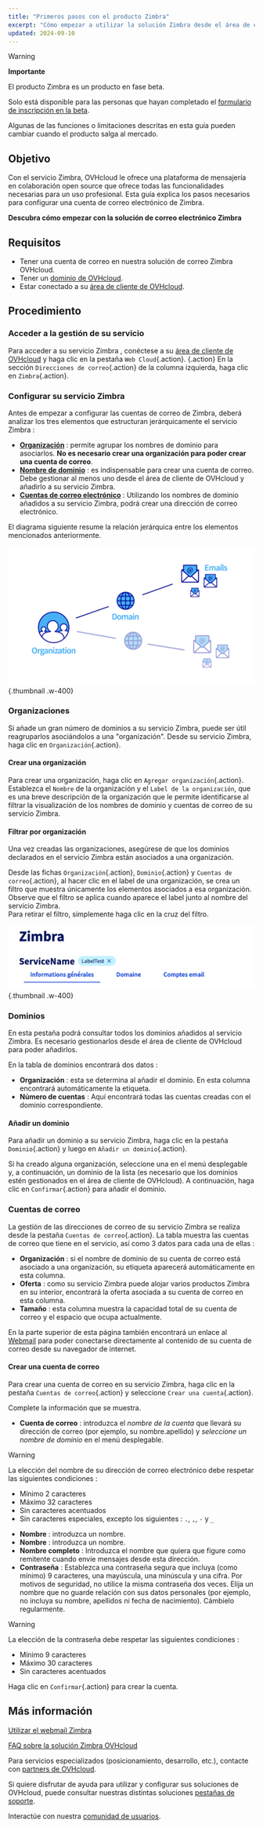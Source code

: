 ```yaml
---
title: "Primeros pasos con el producto Zimbra"
excerpt: "Cómo empezar a utilizar la solución Zimbra desde el área de cliente de OVHcloud"
updated: 2024-09-10
---
```


<style>
.w-400 {
max-width:400px!importante;
}
</style>

> [!warning]
>
> **Importante**
>
> El producto Zimbra es un producto en fase beta.
>
> Solo está disponible para las personas que hayan completado el [formulario de inscripción en la beta](https://labs.ovhcloud.com/en/zimbra-beta/).
>
> Algunas de las funciones o limitaciones descritas en esta guía pueden cambiar cuando el producto salga al mercado.

## Objetivo

Con el servicio Zimbra, OVHcloud le ofrece una plataforma de mensajería en colaboración open source que ofrece todas las funcionalidades necesarias para un uso profesional. Esta guía explica los pasos necesarios para configurar una cuenta de correo electrónico de Zimbra.

**Descubra cómo empezar con la solución de correo electrónico Zimbra**

## Requisitos

- Tener una cuenta de correo en nuestra solución de correo Zimbra OVHcloud.
- Tener un [dominio de OVHcloud](/links/web/domains).
- Estar conectado a su [área de cliente de OVHcloud](/links/manager).

## Procedimiento

### Acceder a la gestión de su servicio

Para acceder a su servicio Zimbra , conéctese a su [área de cliente de OVHcloud](/links/manager) y haga clic en la pestaña `Web Cloud`{.action}. {.action} En la sección `Direcciones de correo`{.action} de la columna izquierda, haga clic en `Zimbra`{.action}.

### Configurar su servicio Zimbra

Antes de empezar a configurar las cuentas de correo de Zimbra, deberá analizar los tres elementos que estructuran jerárquicamente el servicio Zimbra :

- [**Organización**](#organizations) : permite agrupar los nombres de dominio para asociarlos. **No es necesario crear una organización para poder crear una cuenta de correo**.
- [**Nombre de dominio**](#domains) : es indispensable para crear una cuenta de correo. Debe gestionar al menos uno desde el área de cliente de OVHcloud y añadirlo a su servicio Zimbra.
- [**Cuentas de correo electrónico**](#emails) : Utilizando los nombres de dominio añadidos a su servicio Zimbra, podrá crear una dirección de correo electrónico.

El diagrama siguiente resume la relación jerárquica entre los elementos mencionados anteriormente.

![zimbra](images/zimbra_organization.png){.thumbnail .w-400}

### Organizaciones <a name="organizations"></a>

Si añade un gran número de dominios a su servicio Zimbra, puede ser útil reagruparlos asociándolos a una "organización". Desde su servicio Zimbra, haga clic en `Organización`{.action}.

#### Crear una organización

Para crear una organización, haga clic en `Agregar organización`{.action}. Establezca el `Nombre` de la organización y el `Label de la organización`, que es una breve descripción de la organización que le permite identificarse al filtrar la visualización de los nombres de dominio y cuentas de correo de su servicio Zimbra.

#### Filtrar por organización

Una vez creadas las organizaciones, asegúrese de que los dominios declarados en el servicio Zimbra están asociados a una organización.

Desde las fichas `Organización`{.action}, `Dominio`{.action} y `Cuentas de correo`{.action}, al hacer clic en el label de una organización, se crea un filtro que muestra únicamente los elementos asociados a esa organización.<br>
Observe que el filtro se aplica cuando aparece el label junto al nombre del servicio Zimbra.<br>
Para retirar el filtro, simplemente haga clic en la cruz del filtro.

![zimbra](images/zimbra_organization_filter.png){.thumbnail .w-400}

### Dominios <a name="domains"></a>

En esta pestaña podrá consultar todos los dominios añadidos al servicio Zimbra. Es necesario gestionarlos desde el área de cliente de OVHcloud para poder añadirlos.

En la tabla de dominios encontrará dos datos :

- **Organización** : esta se determina al añadir el dominio. En esta columna encontrará automáticamente la etiqueta.
- **Número de cuentas** : Aquí encontrará todas las cuentas creadas con el dominio correspondiente.

#### Añadir un dominio

Para añadir un dominio a su servicio Zimbra, haga clic en la pestaña `Dominio`{.action} y luego en `Añadir un dominio`{.action}.

Si ha creado alguna organización, seleccione una en el menú desplegable y, a continuación, un dominio de la lista (es necesario que los dominios estén gestionados en el área de cliente de OVHcloud). A continuación, haga clic en `Confirmar`{.action} para añadir el dominio.

### Cuentas de correo <a name="email"></a>

La gestión de las direcciones de correo de su servicio Zimbra se realiza desde la pestaña `Cuentas de correo`{.action}. La tabla muestra las cuentas de correo que tiene en el servicio, así como 3 datos para cada una de ellas :

- **Organización** : si el nombre de dominio de su cuenta de correo está asociado a una organización, su etiqueta aparecerá automáticamente en esta columna.
- **Oferta** : como su servicio Zimbra puede alojar varios productos Zimbra en su interior, encontrará la oferta asociada a su cuenta de correo en esta columna.
- **Tamaño** : esta columna muestra la capacidad total de su cuenta de correo y el espacio que ocupa actualmente.

En la parte superior de esta página también encontrará un enlace al [Webmail](/links/web/email) para poder conectarse directamente al contenido de su cuenta de correo desde su navegador de internet.

#### Crear una cuenta de correo

Para crear una cuenta de correo en su servicio Zimbra, haga clic en la pestaña `Cuentas de correo`{.action} y seleccione `Crear una cuenta`{.action}.

Complete la información que se muestra.

- **Cuenta de correo** : introduzca el *nombre de la cuenta* que llevará su dirección de correo (por ejemplo, su nombre.apellido) y *seleccione un nombre de dominio* en el menú desplegable.

> [!warning]
>
> La elección del nombre de su dirección de correo electrónico debe respetar las siguientes condiciones :
>
> - Mínimo 2 caracteres
> - Máximo 32 caracteres
> - Sin caracteres acentuados
> - Sin caracteres especiales, excepto los siguientes : `.`, `,`, `-` y `_`

- **Nombre** : introduzca un nombre.
- **Nombre** : introduzca un nombre.
- **Nombre completo**  : Introduzca el nombre que quiera que figure como remitente cuando envíe mensajes desde esta dirección.
- **Contraseña** : Establezca una contraseña segura que incluya (como mínimo) 9 caracteres, una mayúscula, una minúscula y una cifra. Por motivos de seguridad, no utilice la misma contraseña dos veces. Elija un nombre que no guarde relación con sus datos personales (por ejemplo, no incluya su nombre, apellidos ni fecha de nacimiento). Cámbielo regularmente.

> [!warning]
>
> La elección de la contraseña debe respetar las siguientes condiciones :
>
> - Mínimo 9 caracteres
> - Máximo 30 caracteres
> - Sin caracteres acentuados

Haga clic en `Confirmar`{.action} para crear la cuenta.

## Más información <a name="go-further"></a>

[Utilizar el webmail Zimbra](/pages/web_cloud/email_and_collaborative_solutions/mx_plan/email_zimbra)

[FAQ sobre la solución Zimbra OVHcloud](/pages/web_cloud/email_and_collaborative_solutions/mx_plan/faq-zimbra)

Para servicios especializados (posicionamiento, desarrollo, etc.), contacte con [partners de OVHcloud](/links/partner).

Si quiere disfrutar de ayuda para utilizar y configurar sus soluciones de OVHcloud, puede consultar nuestras distintas soluciones [pestañas de soporte](/links/support).

Interactúe con nuestra [comunidad de usuarios](/links/community).
